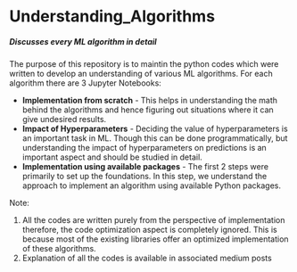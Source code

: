 # Understanding_Algorithms
##### Discusses every ML algorithm in detail

The purpose of this repository is to maintin the python codes which were written to develop an understanding of various ML algorithms. For each algorithm there are 3 Jupyter Notebooks:
- **Implementation from scratch** - This helps in understanding the math behind the algorithms and hence figuring out situations where it can give undesired results.
- **Impact of Hyperparameters** - Deciding the value of hyperparameters is an important task in ML. Though this can be done programmatically, but understanding the impact of hyperparameters on predictions is an important aspect and should be studied in detail.
- **Implementation using available packages** - The first 2 steps were primarily to set up the foundations. In this step, we understand the approach to implement an algorithm using available Python packages.

Note:
1. All the codes are written purely from the perspective of implementation therefore, the code optimization aspect is completely ignored. This is because most of the existing libraries offer an optimized implementation of these algorithms.
2. Explanation of all the codes is available in associated medium posts
